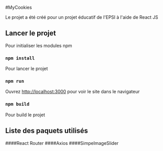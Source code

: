 #MyCookies

Le projet a été créé pour un projet éducatif de l'EPSI à l'aide de React JS 

## Lancer le projet

Pour initialiser les modules npm

### `npm install`

Pour lancer le projet
### `npm run`

Ouvrez [http://localhost:3000](http://localhost:3000) pour voir le site dans le navigateur

### `npm build`
Pour build le projet

## Liste des paquets utilisés
####React Router
####Axios
####SimpeImageSlider
